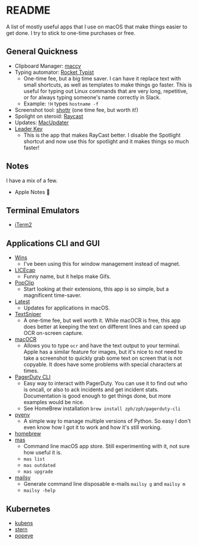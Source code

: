 # README 

A list of mostly useful apps that I use on macOS that make things easier to get done. I try to stick to one-time purchases or free. 

## General Quickness 

- Clipboard Manager: [maccy](https://maccy.app)
- Typing automator: [Rocket Typist](https://www.witt-software.com/rockettypist/)
  - One-time fee, but a big time saver. I can have it replace text with small shortcuts, as well as templates to make things go faster. This is useful for typing out Linux commands that are very long, repetitive, or for always typing someone's name correctly in Slack. 
  - Example:  `!H` types `hostname -f` 
- Screenshot tool: [shottr](https://shottr.cc) (one time fee, but worth it!)
- Spolight on steroid: [Raycast](https://www.raycast.com/)
- Updates: [MacUpdater](https://macupdater.net/)
- [Leader Key](https://github.com/mikker/LeaderKey.app)
  - This is the app that makes RayCast better. I disable the Spotlight shortcut and now use this for spotlight and it makes things so much faster!

## Notes 

I have a mix of a few. 
- Apple Notes 📔

## Terminal Emulators 

- [iTerm2](https://iterm2.com)

##  Applications CLI and GUI


- [Wins](https://wins.cool) 
  - I've been using this for window management instead of magnet. 
- [LICEcap](https://www.cockos.com/licecap/)
  - Funny name, but it helps make Gifs. 
- [PopClip](https://www.popclip.app)
  - Start looking at their extensions, this app is so simple, but a magnificent time-saver.
- [Latest](https://max.codes/latest/)
  - Updates for applications in macOS. 
- [TextSniper](https://textsniper.app)
  - A one-time fee, but well worth it. While macOCR is free, this app does better at keeping the text on different lines and can speed up OCR on-screen capture.
- [macOCR](https://github.com/schappim/macOCR)
  - Allows you to type `ocr` and have the text output to your terminal. Apple has a similar feature for images, but it's nice to not need to take a screenshot to quickly grab some text on screen that is not copyable. It does have some problems with special characters at times. 
- [PagerDuty CLI](https://github.com/martindstone/pagerduty-cli)
  - Easy way to interact with PagerDuty. You can use it to find out who is oncall, or also to ack incidents and get incident stats. Documentation is good enough to get things done, but more examples would be nice. 
  - See HomeBrew installation `brew install zph/zph/pagerduty-cli` 
- [pyenv](https://github.com/pyenv/pyenv) 
  - A simple way to manage multiple versions of Python. So easy I don't even know how I got it to work and how it's still working. 
- [homebrew](https://brew.sh)
- [mas](https://github.com/mas-cli/mas)
  - Command line macOS app store. Still experimenting with it, not sure how useful it is. 
  - `mas list` 
  - `mas outdated` 
  - `mas upgrade` 
- [mailsy](https://github.com/BalliAsghar/Mailsy)
  - Generate command line disposable e-mails `mailsy g` and `mailsy m` 
  - `mailsy -help` 

## Kubernetes 

- [kubens](https://github.com/ahmetb/kubectx)
- [stern](https://kubernetes.io/blog/2016/10/tail-kubernetes-with-stern/)
- [popeye](https://popeyecli.io)
